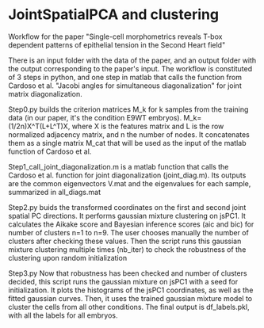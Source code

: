 # JointSpatialPCA and clustering

Workflow for the paper "Single-cell morphometrics reveals T-box dependent patterns of epithelial tension in the Second Heart field"

There is an input folder with the data of the paper, and an output folder with the output corresponding to the paper's input. The workflow is constituted of 3 steps in python, and one step in matlab that calls the function from Cardoso et al. "Jacobi angles for simultaneous diagonalization"  for joint matrix diagonalization.

Step0.py 
builds the criterion matrices M_k for k samples from the training data (in our paper, it's the condition E9WT embryos). M_k=(1/2n)X^T(L+L^T)X, where X is the features matrix and L is the row normalized adjacency matrix, and n the number of nodes. It concatenates them as a single matrix M_cat that will be used as the input of the matlab function of Cardoso et al.

Step1_call_joint_diagonalization.m
is a matlab function that calls the Cardoso et al. function for joint diagonalization (joint_diag.m). Its outputs are the common eigenvectors V.mat and the eigenvalues for each sample, summarized in all_diags.mat

Step2.py 
buids the transformed coordinates on the first and second joint spatial PC directions. It performs gaussian mixture clustering on jsPC1. It calculates the Aikake score and Bayesian inference scores (aic and bic) for number of clusters n=1 to n=9. The user chooses manually the number of clusters after checking these values. Then the script runs this gaussian mixture clustering multiple times (nb_iter) to check the robustness of the clustering upon random initialization

Step3.py
Now that robustness has been checked and number of clusters decided, this script runs the gaussian mixture on jsPC1 with a seed for initialization. It plots the histograms of the jsPC1 coordinates, as well as the fitted gaussian curves. Then, it uses the trained gaussian mixture model to cluster the cells from all other conditions. 
The final output is df_labels.pkl, with all the labels for all embryos.
